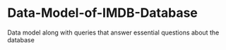 # Data-Model-of-IMDB-Database
Data model along with queries that answer essential questions about the database
